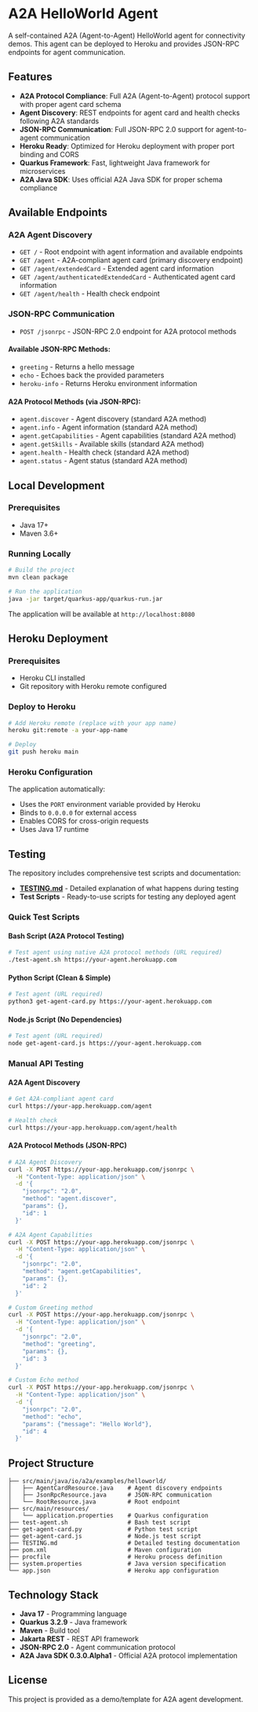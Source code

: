 # A2A HelloWorld Agent

A self-contained A2A (Agent-to-Agent) HelloWorld agent for connectivity demos. This agent can be deployed to Heroku and provides JSON-RPC endpoints for agent communication.

## Features

- **A2A Protocol Compliance**: Full A2A (Agent-to-Agent) protocol support with proper agent card schema
- **Agent Discovery**: REST endpoints for agent card and health checks following A2A standards
- **JSON-RPC Communication**: Full JSON-RPC 2.0 support for agent-to-agent communication
- **Heroku Ready**: Optimized for Heroku deployment with proper port binding and CORS
- **Quarkus Framework**: Fast, lightweight Java framework for microservices
- **A2A Java SDK**: Uses official A2A Java SDK for proper schema compliance

## Available Endpoints

### A2A Agent Discovery
- `GET /` - Root endpoint with agent information and available endpoints
- `GET /agent` - A2A-compliant agent card (primary discovery endpoint)
- `GET /agent/extendedCard` - Extended agent card information
- `GET /agent/authenticatedExtendedCard` - Authenticated agent card information
- `GET /agent/health` - Health check endpoint

### JSON-RPC Communication
- `POST /jsonrpc` - JSON-RPC 2.0 endpoint for A2A protocol methods

#### Available JSON-RPC Methods:
- `greeting` - Returns a hello message
- `echo` - Echoes back the provided parameters
- `heroku-info` - Returns Heroku environment information

#### A2A Protocol Methods (via JSON-RPC):
- `agent.discover` - Agent discovery (standard A2A method)
- `agent.info` - Agent information (standard A2A method)
- `agent.getCapabilities` - Agent capabilities (standard A2A method)
- `agent.getSkills` - Available skills (standard A2A method)
- `agent.health` - Health check (standard A2A method)
- `agent.status` - Agent status (standard A2A method)

## Local Development

### Prerequisites
- Java 17+
- Maven 3.6+

### Running Locally
```bash
# Build the project
mvn clean package

# Run the application
java -jar target/quarkus-app/quarkus-run.jar
```

The application will be available at `http://localhost:8080`

## Heroku Deployment

### Prerequisites
- Heroku CLI installed
- Git repository with Heroku remote configured

### Deploy to Heroku
```bash
# Add Heroku remote (replace with your app name)
heroku git:remote -a your-app-name

# Deploy
git push heroku main
```

### Heroku Configuration
The application automatically:
- Uses the `PORT` environment variable provided by Heroku
- Binds to `0.0.0.0` for external access
- Enables CORS for cross-origin requests
- Uses Java 17 runtime

## Testing

The repository includes comprehensive test scripts and documentation:

- **[TESTING.md](TESTING.md)** - Detailed explanation of what happens during testing
- **Test Scripts** - Ready-to-use scripts for testing any deployed agent

### Quick Test Scripts

#### Bash Script (A2A Protocol Testing)
```bash
# Test agent using native A2A protocol methods (URL required)
./test-agent.sh https://your-agent.herokuapp.com
```

#### Python Script (Clean & Simple)
```bash
# Test agent (URL required)
python3 get-agent-card.py https://your-agent.herokuapp.com
```

#### Node.js Script (No Dependencies)
```bash
# Test agent (URL required)
node get-agent-card.js https://your-agent.herokuapp.com
```

### Manual API Testing

#### A2A Agent Discovery
```bash
# Get A2A-compliant agent card
curl https://your-app.herokuapp.com/agent

# Health check
curl https://your-app.herokuapp.com/agent/health
```

#### A2A Protocol Methods (JSON-RPC)
```bash
# A2A Agent Discovery
curl -X POST https://your-app.herokuapp.com/jsonrpc \
  -H "Content-Type: application/json" \
  -d '{
    "jsonrpc": "2.0",
    "method": "agent.discover",
    "params": {},
    "id": 1
  }'

# A2A Agent Capabilities
curl -X POST https://your-app.herokuapp.com/jsonrpc \
  -H "Content-Type: application/json" \
  -d '{
    "jsonrpc": "2.0",
    "method": "agent.getCapabilities",
    "params": {},
    "id": 2
  }'

# Custom Greeting method
curl -X POST https://your-app.herokuapp.com/jsonrpc \
  -H "Content-Type: application/json" \
  -d '{
    "jsonrpc": "2.0",
    "method": "greeting",
    "params": {},
    "id": 3
  }'

# Custom Echo method
curl -X POST https://your-app.herokuapp.com/jsonrpc \
  -H "Content-Type: application/json" \
  -d '{
    "jsonrpc": "2.0",
    "method": "echo",
    "params": {"message": "Hello World"},
    "id": 4
  }'
```

## Project Structure

```
├── src/main/java/io/a2a/examples/helloworld/
│   ├── AgentCardResource.java    # Agent discovery endpoints
│   ├── JsonRpcResource.java      # JSON-RPC communication
│   └── RootResource.java         # Root endpoint
├── src/main/resources/
│   └── application.properties    # Quarkus configuration
├── test-agent.sh                 # Bash test script
├── get-agent-card.py             # Python test script
├── get-agent-card.js             # Node.js test script
├── TESTING.md                    # Detailed testing documentation
├── pom.xml                       # Maven configuration
├── procfile                      # Heroku process definition
├── system.properties             # Java version specification
└── app.json                      # Heroku app configuration
```

## Technology Stack

- **Java 17** - Programming language
- **Quarkus 3.2.9** - Java framework
- **Maven** - Build tool
- **Jakarta REST** - REST API framework
- **JSON-RPC 2.0** - Agent communication protocol
- **A2A Java SDK 0.3.0.Alpha1** - Official A2A protocol implementation

## License

This project is provided as a demo/template for A2A agent development.
